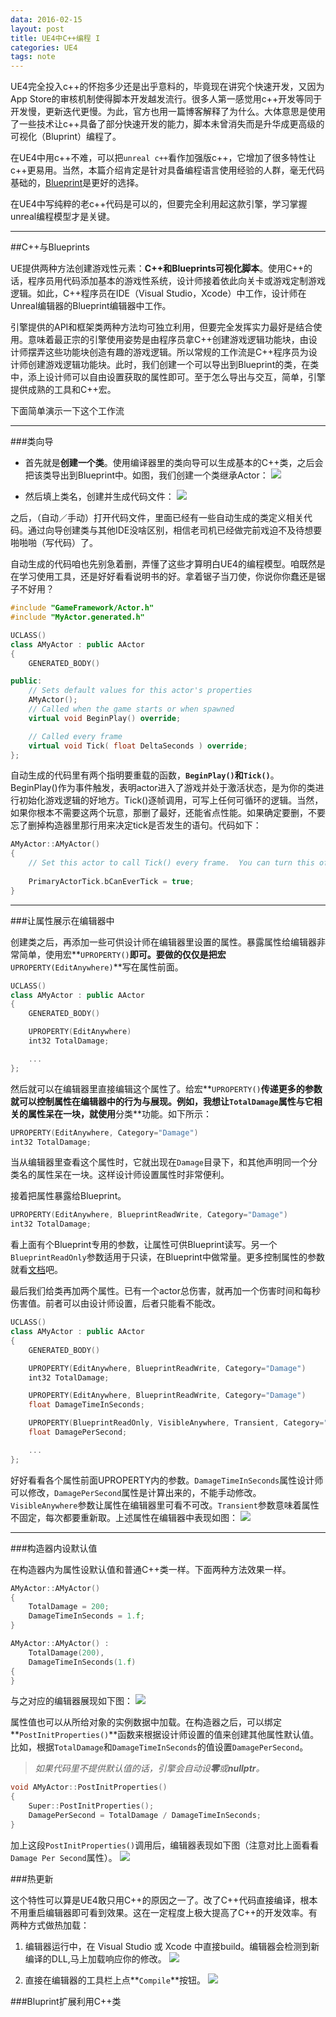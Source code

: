 ```yaml
---
data: 2016-02-15
layout: post
title: UE4中C++编程 I
categories: UE4
tags: note
---
```



UE4完全投入c++的怀抱多少还是出乎意料的，毕竟现在讲究个快速开发，又因为App Store的审核机制使得脚本开发越发流行。很多人第一感觉用c++开发等同于开发慢，更新迭代更慢。为此，官方也用一篇博客解释了为什么。大体意思是使用了一些技术让c++具备了部分快速开发的能力，脚本未曾消失而是升华成更高级的可视化（Bluprint）编程了。


在UE4中用c++不难，可以把`unreal c++`看作加强版c++，它增加了很多特性让c++更易用。当然，本篇介绍肯定是针对具备编程语言使用经验的人群，毫无代码基础的，[Blueprint](https://docs.unrealengine.com/latest/INT/Engine/Blueprints/index.html)是更好的选择。

在UE4中写纯粹的老c++代码是可以的，但要完全利用起这款引擎，学习掌握unreal编程模型才是关键。

--------------------------------
##C++与Blueprints

UE提供两种方法创建游戏性元素：**C++**和**Blueprints可视化脚本**。使用C++的话，程序员用代码添加基本的游戏性系统，设计师接着依此向关卡或游戏定制游戏逻辑。如此，C++程序员在IDE（Visual Studio，Xcode）中工作，设计师在Unreal编辑器的Blueprint编辑器中工作。


引擎提供的API和框架类两种方法均可独立利用，但要完全发挥实力最好是结合使用。意味着最正宗的引擎使用姿势是由程序员拿C++创建游戏逻辑功能块，由设计师摆弄这些功能块创造有趣的游戏逻辑。所以常规的工作流是C++程序员为设计师创建游戏逻辑功能块。此时，我们创建一个可以导出到Blueprint的类，在类中，添上设计师可以自由设置获取的属性即可。至于怎么导出与交互，简单，引擎提供成熟的工具和C++宏。


下面简单演示一下这个工作流

---------------------------------------
###类向导

- 首先就是**创建一个类**。使用编译器里的类向导可以生成基本的C++类，之后会把该类导出到Blueprint中。如图，我们创建一个类继承Actor：
![](../image/unreal_cpp_1.jpg)

- 然后填上类名，创建并生成代码文件： ![](../image/unreal_cpp_2.jpg)


之后，（自动／手动）打开代码文件，里面已经有一些自动生成的类定义相关代码。通过向导创建类与其他IDE没啥区别，相信老司机已经做完前戏迫不及待想要啪啪啪（写代码）了。


自动生成的代码咱也先别急着删，弄懂了这些才算明白UE4的编程模型。咱既然是在学习使用工具，还是好好看看说明书的好。拿着锯子当刀使，你说你你蠢还是锯子不好用？

```cpp
#include "GameFramework/Actor.h"
#include "MyActor.generated.h"

UCLASS()
class AMyActor : public AActor
{
    GENERATED_BODY()

public: 
    // Sets default values for this actor's properties
    AMyActor();
    // Called when the game starts or when spawned
    virtual void BeginPlay() override;

    // Called every frame
    virtual void Tick( float DeltaSeconds ) override;
};
```

自动生成的代码里有两个指明要重载的函数，**`BeginPlay()`**和**`Tick()`**。BeginPlay()作为事件触发，表明actor进入了游戏并处于激活状态，是为你的类进行初始化游戏逻辑的好地方。Tick()逐帧调用，可写上任何可循环的逻辑。当然，如果你根本不需要这两个玩意，那删了最好，还能省点性能。如果确定要删，不要忘了删掉构造器里那行用来决定tick是否发生的语句。代码如下：

```cpp
AMyActor::AMyActor()
{
    // Set this actor to call Tick() every frame.  You can turn this off to improve performance if you do not need it.
    
    PrimaryActorTick.bCanEverTick = true;
}
```

-------------------------
###让属性展示在编辑器中

创建类之后，再添加一些可供设计师在编辑器里设置的属性。暴露属性给编辑器非常简单，使用宏**`UPROPERTY()`**即可。要做的仅仅是把宏**`UPROPERTY(EditAnywhere)`**写在属性前面。

```cpp
UCLASS()
class AMyActor : public AActor
{
    GENERATED_BODY()

    UPROPERTY(EditAnywhere)
    int32 TotalDamage;

    ...
};
```

然后就可以在编辑器里直接编辑这个属性了。给宏**`UPROPERTY()`**传递更多的参数就可以控制属性在编辑器中的行为与展现。例如，我想让`TotalDamage`属性与它相关的属性呆在一块，就使用**分类**功能。如下所示：

```cpp
UPROPERTY(EditAnywhere, Category="Damage")
int32 TotalDamage;
```

当从编辑器里查看这个属性时，它就出现在`Damage`目录下，和其他声明同一个分类名的属性呆在一块。这样设计师设置属性时非常便利。

接着把属性暴露给Blueprint。

```cpp
UPROPERTY(EditAnywhere, BlueprintReadWrite, Category="Damage")
int32 TotalDamage;
```

看上面有个Blueprint专用的参数，让属性可供Blueprint读写。另一个`BlueprintReadOnly`参数适用于只读，在Blueprint中做常量。更多控制属性的参数就看[文档](https://docs.unrealengine.com/latest/INT/Programming/UnrealArchitecture/Reference/Properties/Specifiers/index.html)吧。


最后我们给类再加两个属性。已有一个actor总伤害，就再加一个伤害时间和每秒伤害值。前者可以由设计师设置，后者只能看不能改。

```cpp
UCLASS()
class AMyActor : public AActor
{
    GENERATED_BODY()

    UPROPERTY(EditAnywhere, BlueprintReadWrite, Category="Damage")
    int32 TotalDamage;

    UPROPERTY(EditAnywhere, BlueprintReadWrite, Category="Damage")
    float DamageTimeInSeconds;

    UPROPERTY(BlueprintReadOnly, VisibleAnywhere, Transient, Category="Damage")
    float DamagePerSecond;

    ...
};
```

好好看看各个属性前面UPROPERTY内的参数。`DamageTimeInSeconds`属性设计师可以修改，`DamagePerSecond`属性是计算出来的，不能手动修改。`VisibleAnywhere`参数让属性在编辑器里可看不可改。`Transient`参数意味着属性不固定，每次都要重新取。上述属性在编辑器中表现如图：
![](../image/unreal_cpp_3.jpg)

----------------------------------
###构造器内设默认值

在构造器内为属性设默认值和普通C++类一样。下面两种方法效果一样。

```cpp
AMyActor::AMyActor()
{
    TotalDamage = 200;
    DamageTimeInSeconds = 1.f;
}

AMyActor::AMyActor() :
    TotalDamage(200),
    DamageTimeInSeconds(1.f)
{
}
```

与之对应的编辑器展现如下图：
![](../image/unreal_cpp_4.jpg)


属性值也可以从所给对象的实例数据中加载。在构造器之后，可以绑定**`PostInitProperties()`**函数来根据设计师设置的值来创建其他属性默认值。比如，根据`TotalDamage`和`DamageTimeInSeconds`的值设置`DamagePerSecond`。

> *如果代码里不提供默认值的话，引擎会自动设**零**或**nullptr**。*

```cpp
void AMyActor::PostInitProperties()
{
    Super::PostInitProperties();
    DamagePerSecond = TotalDamage / DamageTimeInSeconds;
}
```

加上这段`PostInitProperties()`调用后，编辑器表现如下图（注意对比上面看看`Damage Per Second`属性）。
![](../image/unreal_cpp_5.jpg)


###热更新

这个特性可以算是UE4敢只用C++的原因之一了。改了C++代码直接编译，根本不用重启编辑器即可看到效果。这在一定程度上极大提高了C++的开发效率。有两种方式做热加载：

1. 编辑器运行中，在 Visual Studio 或 Xcode 中直接build。编辑器会检测到新编译的DLL,马上加载响应你的修改。
![](../image/unreal_cpp_6.jpg)

2. 直接在编辑器的工具栏上点**`Compile`**按钮。
![](../image/unreal_cpp_7.jpg)



###Bluprint扩展利用C++类

